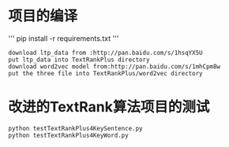 # 项目的编译
'''
pip install -r requirements.txt
'''
```
download ltp_data from :http://pan.baidu.com/s/1hsqYX5U
put ltp_data into TextRankPlus directory
download word2vec model from:http://pan.baidu.com/s/1mhCpm8w
put the three file into TextRankPlus/word2vec directory
```
# 改进的TextRank算法项目的测试
```
python testTextRankPlus4KeySentence.py
python testTextRankPlus4KeyWord.py
```

